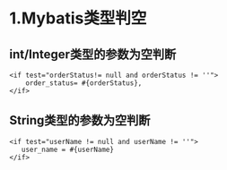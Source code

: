 # 1.Mybatis类型判空

## int/Integer类型的参数为空判断

```
<if test="orderStatus!= null and orderStatus != ''">
    order_status= #{orderStatus},
</if>
```

## String类型的参数为空判断

```
<if test="userName != null and userName != ''">
   user_name = #{userName}
</if>
```



